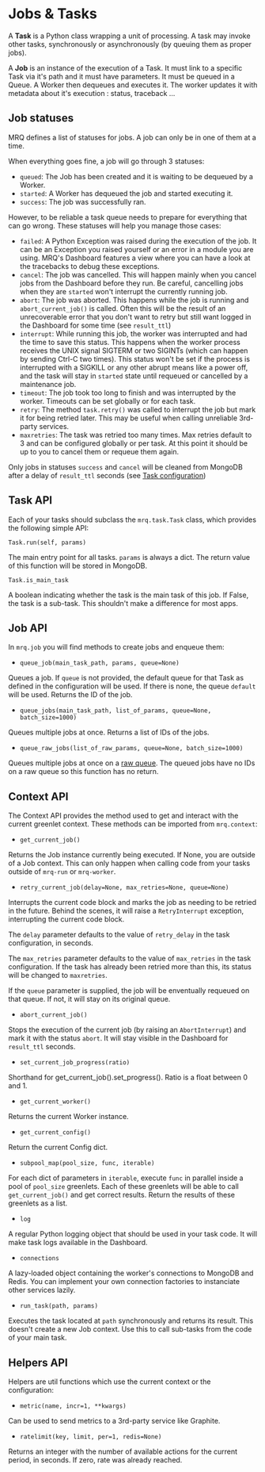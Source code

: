 # Jobs & Tasks

A **Task** is a Python class wrapping a unit of processing. A task may invoke other tasks, synchronously or asynchronously (by queuing them as proper jobs).

A **Job** is an instance of the execution of a Task. It must link to a specific Task via it's path and it must have parameters. It must be queued in a Queue. A Worker then dequeues and executes it. The worker updates it with metadata about it's execution : status, traceback ...

## Job statuses

MRQ defines a list of statuses for jobs. A job can only be in one of them at a time.

When everything goes fine, a job will go through 3 statuses:

* ```queued```: The Job has been created and it is waiting to be dequeued by a Worker.
* ```started```: A Worker has dequeued the job and started executing it.
* ```success```: The job was successfully ran.

However, to be reliable a task queue needs to prepare for everything that can go wrong. These statuses will help you manage those cases:

* ```failed```: A Python Exception was raised during the execution of the job. It can be an Exception you raised yourself or an error in a module you are using. MRQ's Dashboard features a view where you can have a look at the tracebacks to debug these exceptions.
* ```cancel```: The job was cancelled. This will happen mainly when you cancel jobs from the Dashboard before they run. Be careful, cancelling jobs when they are `started` won't interrupt the currently running job.
* ```abort```: The job was aborted. This happens while the job is running and `abort_current_job()` is called. Often this will be the result of an unrecoverable error that you don't want to retry but still want logged in the Dashboard for some time (see `result_ttl`)
* ```interrupt```: While running this job, the worker was interrupted and had the time to save this status. This happens when the worker process receives the UNIX signal SIGTERM or two SIGINTs (which can happen by sending Ctrl-C two times). This status won't be set if the process is interrupted with a SIGKILL or any other abrupt means like a power off, and the task will stay in `started` state until requeued or cancelled by a maintenance job.
* ```timeout```: The job took too long to finish and was interrupted by the worker. Timeouts can be set globally or for each task.
* ```retry```: The method `task.retry()` was called to interrupt the job but mark it for being retried later. This may be useful when calling unreliable 3rd-party services.
* ```maxretries```: The task was retried too many times. Max retries default to 3 and can be configured globally or per task. At this point it should be up to you to cancel them or requeue them again.

Only jobs in statuses `success` and `cancel` will be cleaned from MongoDB after a delay of `result_ttl` seconds (see [Task configuration](configuration.md))

## Task API

Each of your tasks should subclass the `mrq.task.Task` class, which provides the following simple API:

`Task.run(self, params)`

The main entry point for all tasks. `params` is always a dict. The return value of this function will be stored in MongoDB.

`Task.is_main_task`

A boolean indicating whether the task is the main task of this job. If False, the task is a sub-task. This shouldn't make a difference for most apps.


## Job API

In `mrq.job` you will find methods to create jobs and enqueue them:

* `queue_job(main_task_path, params, queue=None)`

Queues a job. If `queue` is not provided, the default queue for that Task as defined in the configuration will be used. If there is none, the queue `default` will be used. Returns the ID of the job.

* `queue_jobs(main_task_path, list_of_params, queue=None, batch_size=1000)`

Queues multiple jobs at once. Returns a list of IDs of the jobs.

* `queue_raw_jobs(list_of_raw_params, queue=None, batch_size=1000)`

Queues multiple jobs at once on a [raw queue](queues.md#raw-queues). The queued jobs have no IDs on a raw queue so this function has no return.


## Context API

The Context API provides the method used to get and interact with the current greenlet context. These methods can be imported from `mrq.context`:

* `get_current_job()`

Returns the Job instance currently being executed. If None, you are outside of a Job context. This can only happen when calling code from your tasks outside of `mrq-run` or `mrq-worker`.

* `retry_current_job(delay=None, max_retries=None, queue=None)`

Interrupts the current code block and marks the job as needing to be retried in the future. Behind the scenes, it will raise a `RetryInterrupt` exception, interrupting the current code block.

The `delay` parameter defaults to the value of `retry_delay` in the task configuration, in seconds.

The `max_retries` parameter defaults to the value of `max_retries` in the task configuration. If the task has already been retried more than this, its status will be changed to `maxretries`.

If the `queue` parameter is supplied, the job will be enventually requeued on that queue. If not, it will stay on its original queue.

* `abort_current_job()`

Stops the execution of the current job (by raising an `AbortInterrupt`) and mark it with the status `abort`. It will stay visible in the Dashboard for `result_ttl` seconds.

* `set_current_job_progress(ratio)`

Shorthand for get_current_job().set_progress(). Ratio is a float between 0 and 1.

* `get_current_worker()`

Returns the current Worker instance.

* `get_current_config()`

Return the current Config dict.

* `subpool_map(pool_size, func, iterable)`

For each dict of parameters in `iterable`, execute `func` in parallel inside a pool of `pool_size` greenlets. Each of these greenlets will be able to call `get_current_job()` and get correct results. Return the results of these greenlets as a list.

* `log`

A regular Python logging object that should be used in your task code. It will make task logs available in the Dashboard.

* `connections`

A lazy-loaded object containing the worker's connections to MongoDB and Redis. You can implement your own connection factories to instanciate other services lazily.

* `run_task(path, params)`

Executes the task located at `path` synchronously and returns its result. This doesn't create a new Job context. Use this to call sub-tasks from the code of your main task.


## Helpers API

Helpers are util functions which use the current context or the configuration:

* `metric(name, incr=1, **kwargs)`

Can be used to send metrics to a 3rd-party service like Graphite.

* `ratelimit(key, limit, per=1, redis=None)`

Returns an integer with the number of available actions for the current period, in seconds. If zero, rate was already reached.
